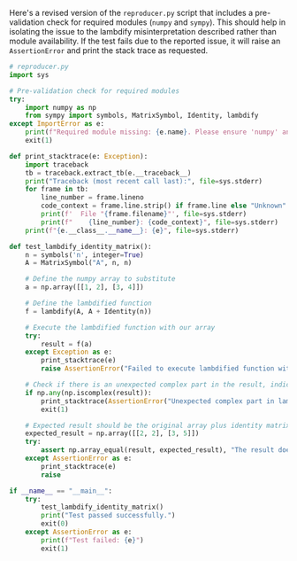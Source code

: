 Here's a revised version of the `reproducer.py` script that includes a pre-validation check for required modules (`numpy` and `sympy`). This should help in isolating the issue to the lambdify misinterpretation described rather than module availability.  If the test fails due to the reported issue, it will raise an `AssertionError` and print the stack trace as requested.

```python
# reproducer.py
import sys

# Pre-validation check for required modules
try:
    import numpy as np
    from sympy import symbols, MatrixSymbol, Identity, lambdify
except ImportError as e:
    print(f"Required module missing: {e.name}. Please ensure 'numpy' and 'sympy' are installed.", file=sys.stderr)
    exit(1)

def print_stacktrace(e: Exception):
    import traceback
    tb = traceback.extract_tb(e.__traceback__)
    print("Traceback (most recent call last):", file=sys.stderr)
    for frame in tb:
        line_number = frame.lineno
        code_context = frame.line.strip() if frame.line else "Unknown"
        print(f'  File "{frame.filename}"', file=sys.stderr)
        print(f"    {line_number}: {code_context}", file=sys.stderr)
    print(f"{e.__class__.__name__}: {e}", file=sys.stderr)

def test_lambdify_identity_matrix():
    n = symbols('n', integer=True)
    A = MatrixSymbol("A", n, n)

    # Define the numpy array to substitute
    a = np.array([[1, 2], [3, 4]])

    # Define the lambdified function
    f = lambdify(A, A + Identity(n))

    # Execute the lambdified function with our array
    try:
        result = f(a)        
    except Exception as e:
        print_stacktrace(e)
        raise AssertionError("Failed to execute lambdified function with matrix input.") from e

    # Check if there is an unexpected complex part in the result, indicating the issue
    if np.any(np.iscomplex(result)):
        print_stacktrace(AssertionError("Unexpected complex part in lambdify result indicates misinterpretation."))
        exit(1)

    # Expected result should be the original array plus identity matrix
    expected_result = np.array([[2, 2], [3, 5]])    
    try:
        assert np.array_equal(result, expected_result), "The result does not match the expected output."
    except AssertionError as e:
        print_stacktrace(e)
        raise

if __name__ == "__main__":
    try:
        test_lambdify_identity_matrix()
        print("Test passed successfully.")
        exit(0)
    except AssertionError as e:
        print(f"Test failed: {e}")
        exit(1)
```